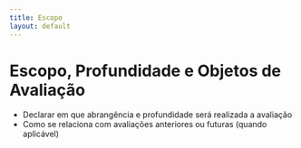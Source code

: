 ```yaml
---
title: Escopo
layout: default
---
```


# Escopo, Profundidade e Objetos de Avaliação

- Declarar em que abrangência e profundidade será realizada a avaliação
- Como se relaciona com avaliações anteriores ou futuras (quando aplicável)

